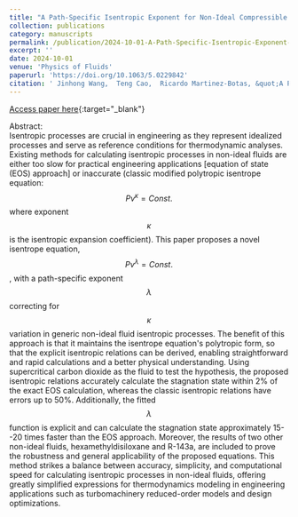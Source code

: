 ```yaml
---
title: "A Path-Specific Isentropic Exponent for Non-Ideal Compressible Fluids"
collection: publications
category: manuscripts
permalink: /publication/2024-10-01-A-Path-Specific-Isentropic-Exponent-for-Non-Ideal-Compressible-Fluids
excerpt: ''
date: 2024-10-01
venue: 'Physics of Fluids'
paperurl: 'https://doi.org/10.1063/5.0229842'
citation: ' Jinhong Wang,  Teng Cao,  Ricardo Martinez-Botas, &quot;A Path-Specific Isentropic Exponent for Non-Ideal Compressible Fluids.&quot; Physics of Fluids, 2024.'
---
```

[Access paper here](https://doi.org/10.1063/5.0229842){:target="_blank"}

Abstract: <br> 
Isentropic processes are crucial in engineering as they represent idealized processes and serve as reference conditions for thermodynamic analyses. Existing methods for calculating isentropic processes in non-ideal fluids are either too slow for practical engineering applications [equation of state (EOS) approach] or inaccurate (classic modified polytropic isentrope equation: $$Pv^{\kappa}=Const.$$ where exponent $$\kappa$$ is the isentropic expansion coefficient). This paper proposes a novel isentrope equation, $$Pv^{\lambda}=Const.$$, with a path-specific exponent $$\lambda$$ correcting for $$\kappa$$ variation in generic non-ideal fluid isentropic processes. The benefit of this approach is that it maintains the isentrope equation's polytropic form, so that the explicit isentropic relations can be derived, enabling straightforward and rapid calculations and a better physical understanding. Using supercritical carbon dioxide as the fluid to test the hypothesis, the proposed isentropic relations accurately calculate the stagnation state within 2% of the exact EOS calculation, whereas the classic isentropic relations have errors up to 50%. Additionally, the fitted $$\lambda$$ function is explicit and can calculate the stagnation state approximately 15--20 times faster than the EOS approach. Moreover, the results of two other non-ideal fluids, hexamethyldisiloxane and R-143a, are included to prove the robustness and general applicability of the proposed equations. This method strikes a balance between accuracy, simplicity, and computational speed for calculating isentropic processes in non-ideal fluids, offering greatly simplified expressions for thermodynamics modeling in engineering applications such as turbomachinery reduced-order models and design optimizations.